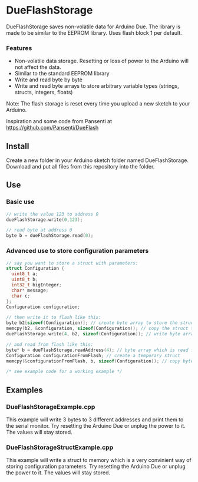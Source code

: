 # DueFlashStorage
DueFlashStorage saves non-volatile data for Arduino Due. The library is made to be similar to the EEPROM library. Uses flash block 1 per default.

### Features
- Non-volatile data storage. Resetting or loss of power to the Arduino will not affect the data.
- Similar to the standard EEPROM library
- Write and read byte by byte
- Write and read byte arrays to store arbitrary variable types (strings, structs, integers, floats)

Note: The flash storage is reset every time you upload a new sketch to your Arduino.

Inspiration and some code from Pansenti at https://github.com/Pansenti/DueFlash

## Install
Create a new folder in your Arduino sketch folder named DueFlashStorage. 
Download and put all files from this repository into the folder. 

## Use
### Basic use
```cpp
// write the value 123 to address 0
dueFlashStorage.write(0,123);

// read byte at address 0
byte b = dueFlashStorage.read(0);
```

### Advanced use to store configuration parameters
```cpp
// say you want to store a struct with parameters:
struct Configuration {
  uint8_t a;
  uint8_t b;
  int32_t bigInteger;
  char* message;
  char c;
};
Configuration configuration;

// then write it to flash like this:
byte b2[sizeof(Configuration)]; // create byte array to store the struct
memcpy(b2, &configuration, sizeof(Configuration)); // copy the struct to the byte array
dueFlashStorage.write(4, b2, sizeof(Configuration)); // write byte array to flash at address 4

// and read from flash like this:
byte* b = dueFlashStorage.readAddress(4); // byte array which is read from flash at adress 4
Configuration configurationFromFlash; // create a temporary struct
memcpy(&configurationFromFlash, b, sizeof(Configuration)); // copy byte array to temporary struct

/* see example code for a working example */
```

## Examples
### DueFlashStorageExample.cpp
This example will write 3 bytes to 3 different addresses and print them to the serial monitor.
Try resetting the Arduino Due or unplug the power to it. The values will stay stored.
   
### DueFlashStorageStructExample.cpp
This example will write a struct to memory which is a very convinient way of storing configuration parameters.
Try resetting the Arduino Due or unplug the power to it. The values will stay stored.
